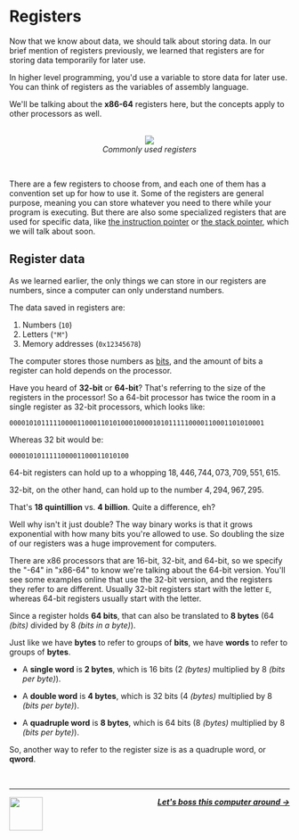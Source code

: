 # Registers

Now that we know about data, we should talk about storing data. In our brief mention of registers previously, we learned that registers are for storing data temporarily for later use.

In higher level programming, you'd use a variable to store data for later use. You can think of registers as the variables of assembly language.

We'll be talking about the **x86-64** registers here, but the concepts apply to other processors as well.

<p align="center">
  <br />
  <img src="https://cloud-957sbc0qw-hack-club-bot.vercel.app/0registers.png">
  <br />
  <span>
    <em>Commonly used registers</em>
  </span>
</p>
<br />

There are a few registers to choose from, and each one of them has a convention set up for how to use it. Some of the registers are general purpose, meaning you can store whatever you need to there while your program is executing. But there are also some specialized registers that are used for specific data, like [the instruction pointer](#the-instruction-pointer) or [the stack pointer](#the-stack-pointer), which we will talk about soon.

## Register data

As we learned earlier, the only things we can store in our registers are numbers, since a computer can only understand numbers.

The data saved in registers are:
1. Numbers (`10`)
1. Letters (`"M"`)
1. Memory addresses (`0x12345678`)

The computer stores those numbers as [bits](/guide/writing-code/data.md), and the amount of bits a register can hold depends on the processor.

Have you heard of **32-bit** or **64-bit**? That's referring to the size of the registers in the processor! So a 64-bit processor has twice the room in a single register as 32-bit processors, which looks like:

```
0000101011111000011000110101000100001010111110000110001101010001
```

Whereas 32 bit would be:

```
000010101111100001100011010100
```

64-bit registers can hold up to a whopping $18,446,744,073,709,551,615$.

32-bit, on the other hand, can hold up to the number $4,294,967,295$.

That's **18 quintillion** vs. **4 billion**. Quite a difference, eh?

Well why isn't it just double? The way binary works is that it grows exponential with how many bits you're allowed to use. So doubling the size of our registers was a huge improvement for computers.

There are x86 processors that are 16-bit, 32-bit, and 64-bit, so we specify the "-64" in "x86-64" to know we're talking about the 64-bit version. You'll see some examples online that use the 32-bit version, and the registers they refer to are different. Usually 32-bit registers start with the letter `E`, whereas 64-bit registers usually start with the letter.

Since a register holds **64 bits**, that can also be translated to **8 bytes** (64 _(bits)_ divided by 8 _(bits in a byte)_).

Just like we have **bytes** to refer to groups of **bits**, we have **words** to refer to groups of **bytes**.

- A **single word** is **2 bytes**, which is 16 bits (2 _(bytes)_ multiplied by 8 _(bits per byte)_).

- A **double word** is **4 bytes**, which is 32 bits (4 _(bytes)_ multiplied by 8 _(bits per byte)_).

- A **quadruple word** is **8 bytes**, which is 64 bits (8 _(bytes)_ multiplied by 8 _(bits per byte)_).

So, another way to refer to the register size is as a quadruple word, or **qword**.

<br />

---

<a href="/guide/writing-code/data.md">
  <picture>
    <source media="(prefers-color-scheme: dark)" srcset="https://cloud-5aq8uo1rv-hack-club-bot.vercel.app/0backd.png">
    <img align="left" width="60" src="https://cloud-5v3nvbscw-hack-club-bot.vercel.app/0backl.png" />
  </picture>
</a>

<p align="right">
  <em>
    <b>
      <a href="/guide/writing-code/instructions/mov.md">
        Let's boss this computer around →
      </a>
    </b>
  </em>
</p>

